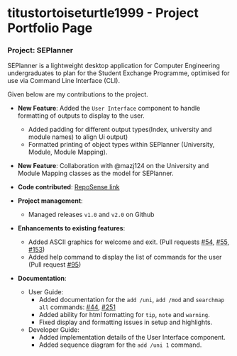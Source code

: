 # titustortoiseturtle1999 - Project Portfolio Page

### Project: SEPlanner

SEPlanner is a lightweight desktop application for Computer Engineering undergraduates to plan for the Student
Exchange Programme, optimised for use via Command Line Interface (CLI).  

Given below are my contributions to the project.

* **New Feature**: Added the `User Interface` component to handle formatting of outputs to display to the user. 
    * Added padding for different output types(Index, university and module names) to align Ui output) 
    * Formatted printing of object types within SEPlanner (University, Module, Module Mapping).

* **New Feature**: Collaboration with @mazj124 on the University and Module Mapping classes as the model for SEPlanner.

* **Code contributed**: [RepoSense link](https://nus-cs2113-ay2122s1.github.io/tp-dashboard/?search=&sort=groupTitle&sortWithin=title&timeframe=commit&mergegroup=&groupSelect=groupByRepos&breakdown=true&checkedFileTypes=docs~functional-code~test-code~other&since=2021-09-25&tabOpen=true&tabType=authorship&zFR=false&tabAuthor=titustortoiseturtle1999&tabRepo=AY2122S1-CS2113T-T09-2%2Ftp%5Bmaster%5D&authorshipIsMergeGroup=false&authorshipFileTypes=docs~functional-code~test-code&authorshipIsBinaryFileTypeChecked=false)

* **Project management**:
    * Managed releases `v1.0` and `v2.0` on Github

* **Enhancements to existing features**:
    * Added ASCII graphics for welcome and exit. (Pull requests [\#54](https://github.com/AY2122S1-CS2113T-T09-2/tp/pull/54), [\#55](https://github.com/AY2122S1-CS2113T-T09-2/tp/pull/55), [\#153](https://github.com/AY2122S1-CS2113T-T09-2/tp/pull/153))
    * Added help command to display the list of commands for the user (Pull request [\#95](https://github.com/AY2122S1-CS2113T-T09-2/tp/pull/95))
 
* **Documentation**:
    * User Guide:
        * Added documentation for the `add /uni`, `add /mod` and `searchmap all` commands: [\#44](https://github.com/AY2122S1-CS2113T-T09-2/tp/pull/44), [\#251](https://github.com/AY2122S1-CS2113T-T09-2/tp/pull/251)
        * Added ability for html formatting for `tip`, `note` and `warning`.
        * Fixed display and formatting issues in setup and highlights. 
    * Developer Guide:
        * Added implementation details of the User Interface component.
        * Added sequence diagram for the `add /uni 1` command. 
